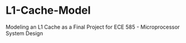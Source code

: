 # L1-Cache-Model
Modeling an L1 Cache as a Final Project for ECE 585 - Microprocessor System Design
